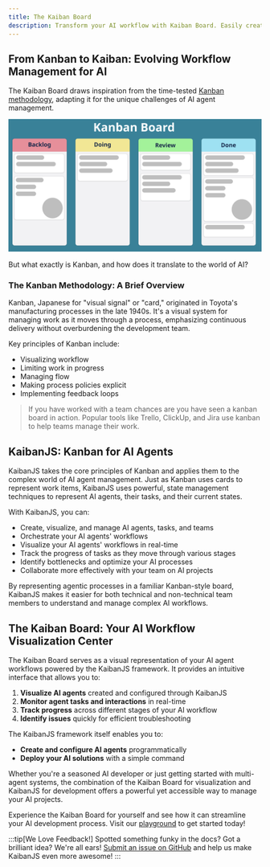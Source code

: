 ```yaml
---
title: The Kaiban Board
description: Transform your AI workflow with Kaiban Board. Easily create, visualize, and manage AI agents locally, then deploy with a single click. Your all-in-one solution for intuitive AI development and deployment.
---
```


## From Kanban to Kaiban: Evolving Workflow Management for AI

The Kaiban Board draws inspiration from the time-tested [Kanban methodology](https://en.wikipedia.org/wiki/Kanban_(development)), adapting it for the unique challenges of AI agent management. 

![alt text](image-2.png)

But what exactly is Kanban, and how does it translate to the world of AI?

### The Kanban Methodology: A Brief Overview

Kanban, Japanese for "visual signal" or "card," originated in Toyota's manufacturing processes in the late 1940s. It's a visual system for managing work as it moves through a process, emphasizing continuous delivery without overburdening the development team. 

Key principles of Kanban include:
- Visualizing workflow
- Limiting work in progress
- Managing flow
- Making process policies explicit
- Implementing feedback loops

> If you have worked with a team chances are you have seen a kanban board in action. Popular tools like Trello, ClickUp, and Jira use kanban to help teams manage their work.

## KaibanJS: Kanban for AI Agents

KaibanJS takes the core principles of Kanban and applies them to the complex world of AI agent management. Just as Kanban uses cards to represent work items, KaibanJS uses powerful, state management techniques to represent AI agents, their tasks, and their current states.

With KaibanJS, you can:

- Create, visualize, and manage AI agents, tasks, and teams
- Orchestrate your AI agents' workflows
- Visualize your AI agents' workflows in real-time
- Track the progress of tasks as they move through various stages
- Identify bottlenecks and optimize your AI processes
- Collaborate more effectively with your team on AI projects

By representing agentic processes in a familiar Kanban-style board, KaibanJS makes it easier for both technical and non-technical team members to understand and manage complex AI workflows.

## The Kaiban Board: Your AI Workflow Visualization Center

The Kaiban Board serves as a visual representation of your AI agent workflows powered by the KaibanJS framework. It provides an intuitive interface that allows you to:

1. **Visualize AI agents** created and configured through KaibanJS
2. **Monitor agent tasks and interactions** in real-time
3. **Track progress** across different stages of your AI workflow
4. **Identify issues** quickly for efficient troubleshooting

The KaibanJS framework itself enables you to:

- **Create and configure AI agents** programmatically
- **Deploy your AI solutions** with a simple command

Whether you're a seasoned AI developer or just getting started with multi-agent systems, the combination of the Kaiban Board for visualization and KaibanJS for development offers a powerful yet accessible way to manage your AI projects.

Experience the Kaiban Board for yourself and see how it can streamline your AI development process. Visit our [playground](https://www.kaibanjs.com/playground) to get started today!

:::tip[We Love Feedback!]
Spotted something funky in the docs? Got a brilliant idea? We're all ears! [Submit an issue on GitHub](https://github.com/kaiban-ai/KaibanJS/issues) and help us make KaibanJS even more awesome!
:::